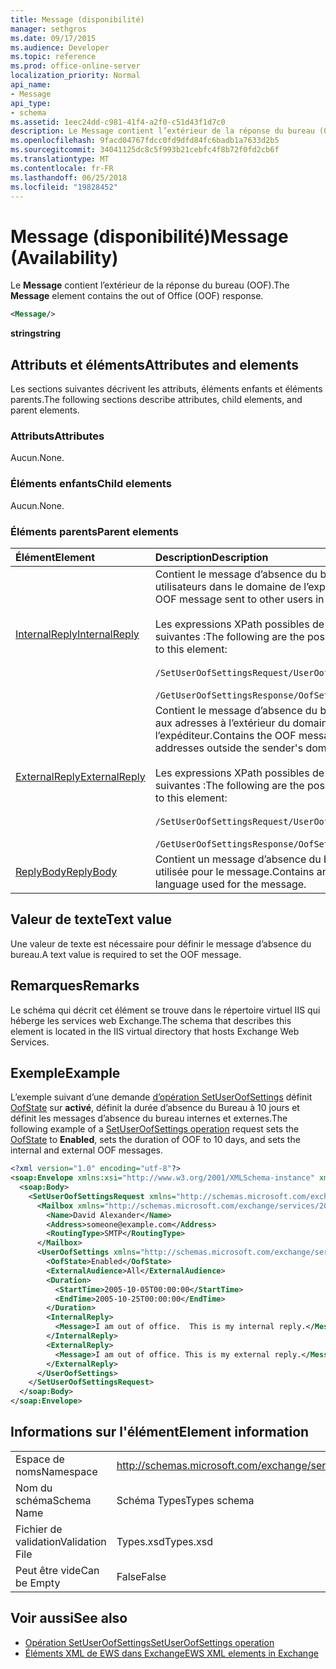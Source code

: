 ```yaml
---
title: Message (disponibilité)
manager: sethgros
ms.date: 09/17/2015
ms.audience: Developer
ms.topic: reference
ms.prod: office-online-server
localization_priority: Normal
api_name:
- Message
api_type:
- schema
ms.assetid: 1eec24dd-c981-41f4-a2f0-c51d43f1d7c0
description: Le Message contient l’extérieur de la réponse du bureau (OOF).
ms.openlocfilehash: 9facd04767fdcc0fd9dfd84fc6badb1a7633d2b5
ms.sourcegitcommit: 34041125dc8c5f993b21cebfc4f8b72f0fd2cb6f
ms.translationtype: MT
ms.contentlocale: fr-FR
ms.lasthandoff: 06/25/2018
ms.locfileid: "19828452"
---
```

# <a name="message-availability"></a><span data-ttu-id="40395-103">Message (disponibilité)</span><span class="sxs-lookup"><span data-stu-id="40395-103">Message (Availability)</span></span>

<span data-ttu-id="40395-104">Le **Message** contient l’extérieur de la réponse du bureau (OOF).</span><span class="sxs-lookup"><span data-stu-id="40395-104">The **Message** element contains the out of Office (OOF) response.</span></span> 
  
```xml
<Message/> 
```

 <span data-ttu-id="40395-105">**string**</span><span class="sxs-lookup"><span data-stu-id="40395-105">**string**</span></span>
## <a name="attributes-and-elements"></a><span data-ttu-id="40395-106">Attributs et éléments</span><span class="sxs-lookup"><span data-stu-id="40395-106">Attributes and elements</span></span>

<span data-ttu-id="40395-107">Les sections suivantes décrivent les attributs, éléments enfants et éléments parents.</span><span class="sxs-lookup"><span data-stu-id="40395-107">The following sections describe attributes, child elements, and parent elements.</span></span>
  
### <a name="attributes"></a><span data-ttu-id="40395-108">Attributs</span><span class="sxs-lookup"><span data-stu-id="40395-108">Attributes</span></span>

<span data-ttu-id="40395-109">Aucun.</span><span class="sxs-lookup"><span data-stu-id="40395-109">None.</span></span>
  
### <a name="child-elements"></a><span data-ttu-id="40395-110">Éléments enfants</span><span class="sxs-lookup"><span data-stu-id="40395-110">Child elements</span></span>

<span data-ttu-id="40395-111">Aucun.</span><span class="sxs-lookup"><span data-stu-id="40395-111">None.</span></span>
  
### <a name="parent-elements"></a><span data-ttu-id="40395-112">Éléments parents</span><span class="sxs-lookup"><span data-stu-id="40395-112">Parent elements</span></span>

|<span data-ttu-id="40395-113">**Élément**</span><span class="sxs-lookup"><span data-stu-id="40395-113">**Element**</span></span>|<span data-ttu-id="40395-114">**Description**</span><span class="sxs-lookup"><span data-stu-id="40395-114">**Description**</span></span>|
|:-----|:-----|
|[<span data-ttu-id="40395-115">InternalReply</span><span class="sxs-lookup"><span data-stu-id="40395-115">InternalReply</span></span>](internalreply.md) <br/> | <span data-ttu-id="40395-116">Contient le message d’absence du bureau envoyé à d’autres utilisateurs dans le domaine de l’expéditeur.</span><span class="sxs-lookup"><span data-stu-id="40395-116">Contains the OOF message sent to other users in the sender's domain.</span></span> <br/> <br/>  <span data-ttu-id="40395-117">Les expressions XPath possibles de cet élément sont les suivantes :</span><span class="sxs-lookup"><span data-stu-id="40395-117">The following are the possible XPath expressions to this element:</span></span> <br/> <br/>  `/SetUserOofSettingsRequest/UserOofSettings/InternalReply` <br/><br/>  `/GetUserOofSettingsResponse/OofSettings/InternalReply` <br/> |
|[<span data-ttu-id="40395-118">ExternalReply</span><span class="sxs-lookup"><span data-stu-id="40395-118">ExternalReply</span></span>](externalreply.md) <br/> | <span data-ttu-id="40395-119">Contient le message d’absence du bureau qui est envoyé aux adresses à l’extérieur du domaine de l’expéditeur.</span><span class="sxs-lookup"><span data-stu-id="40395-119">Contains the OOF message that is sent to addresses outside the sender's domain.</span></span>  <br/> <br/> <span data-ttu-id="40395-120">Les expressions XPath possibles de cet élément sont les suivantes :</span><span class="sxs-lookup"><span data-stu-id="40395-120">The following are the possible XPath expressions to this element:</span></span>  <br/><br/>  `/SetUserOofSettingsRequest/UserOofSettings/ExternalReply` <br/><br/>  `/GetUserOofSettingsResponse/OofSettings/ExternalReply` <br/> |
|[<span data-ttu-id="40395-121">ReplyBody</span><span class="sxs-lookup"><span data-stu-id="40395-121">ReplyBody</span></span>](replybody.md) <br/> |<span data-ttu-id="40395-122">Contient un message d’absence du bureau et de la langue utilisée pour le message.</span><span class="sxs-lookup"><span data-stu-id="40395-122">Contains an OOF message and the language used for the message.</span></span>  <br/> |
   
## <a name="text-value"></a><span data-ttu-id="40395-123">Valeur de texte</span><span class="sxs-lookup"><span data-stu-id="40395-123">Text value</span></span>

<span data-ttu-id="40395-124">Une valeur de texte est nécessaire pour définir le message d’absence du bureau.</span><span class="sxs-lookup"><span data-stu-id="40395-124">A text value is required to set the OOF message.</span></span>
  
## <a name="remarks"></a><span data-ttu-id="40395-125">Remarques</span><span class="sxs-lookup"><span data-stu-id="40395-125">Remarks</span></span>

<span data-ttu-id="40395-126">Le schéma qui décrit cet élément se trouve dans le répertoire virtuel IIS qui héberge les services web Exchange.</span><span class="sxs-lookup"><span data-stu-id="40395-126">The schema that describes this element is located in the IIS virtual directory that hosts Exchange Web Services.</span></span>
  
## <a name="example"></a><span data-ttu-id="40395-127">Exemple</span><span class="sxs-lookup"><span data-stu-id="40395-127">Example</span></span>

<span data-ttu-id="40395-128">L’exemple suivant d’une demande [d’opération SetUserOofSettings](setuseroofsettings-operation.md) définit [OofState](oofstate.md) sur **activé**, définit la durée d’absence du Bureau à 10 jours et définit les messages d’absence du bureau internes et externes.</span><span class="sxs-lookup"><span data-stu-id="40395-128">The following example of a [SetUserOofSettings operation](setuseroofsettings-operation.md) request sets the [OofState](oofstate.md) to **Enabled**, sets the duration of OOF to 10 days, and sets the internal and external OOF messages.</span></span>
  
```XML
<?xml version="1.0" encoding="utf-8"?>
<soap:Envelope xmlns:xsi="http://www.w3.org/2001/XMLSchema-instance" xmlns:xsd="http://www.w3.org/2001/XMLSchema" xmlns:soap="http://schemas.xmlsoap.org/soap/envelope/">
  <soap:Body>
    <SetUserOofSettingsRequest xmlns="http://schemas.microsoft.com/exchange/services/2006/messages">
      <Mailbox xmlns="http://schemas.microsoft.com/exchange/services/2006/types">
        <Name>David Alexander</Name>
        <Address>someone@example.com</Address>
        <RoutingType>SMTP</RoutingType>
      </Mailbox>
      <UserOofSettings xmlns="http://schemas.microsoft.com/exchange/services/2006/types">
        <OofState>Enabled</OofState>
        <ExternalAudience>All</ExternalAudience>
        <Duration>
          <StartTime>2005-10-05T00:00:00</StartTime>
          <EndTime>2005-10-25T00:00:00</EndTime>
        </Duration>
        <InternalReply>
          <Message>I am out of office.  This is my internal reply.</Message>
        </InternalReply>
        <ExternalReply>
          <Message>I am out of office. This is my external reply.</Message>
        </ExternalReply>
      </UserOofSettings>
    </SetUserOofSettingsRequest>
  </soap:Body>
</soap:Envelope>
```

## <a name="element-information"></a><span data-ttu-id="40395-129">Informations sur l'élément</span><span class="sxs-lookup"><span data-stu-id="40395-129">Element information</span></span>

|||
|:-----|:-----|
|<span data-ttu-id="40395-130">Espace de noms</span><span class="sxs-lookup"><span data-stu-id="40395-130">Namespace</span></span>  <br/> |http://schemas.microsoft.com/exchange/services/2006/types  <br/> |
|<span data-ttu-id="40395-131">Nom du schéma</span><span class="sxs-lookup"><span data-stu-id="40395-131">Schema Name</span></span>  <br/> |<span data-ttu-id="40395-132">Schéma Types</span><span class="sxs-lookup"><span data-stu-id="40395-132">Types schema</span></span>  <br/> |
|<span data-ttu-id="40395-133">Fichier de validation</span><span class="sxs-lookup"><span data-stu-id="40395-133">Validation File</span></span>  <br/> |<span data-ttu-id="40395-134">Types.xsd</span><span class="sxs-lookup"><span data-stu-id="40395-134">Types.xsd</span></span>  <br/> |
|<span data-ttu-id="40395-135">Peut être vide</span><span class="sxs-lookup"><span data-stu-id="40395-135">Can be Empty</span></span>  <br/> |<span data-ttu-id="40395-136">False</span><span class="sxs-lookup"><span data-stu-id="40395-136">False</span></span>  <br/> |
   
## <a name="see-also"></a><span data-ttu-id="40395-137">Voir aussi</span><span class="sxs-lookup"><span data-stu-id="40395-137">See also</span></span>

- [<span data-ttu-id="40395-138">Opération SetUserOofSettings</span><span class="sxs-lookup"><span data-stu-id="40395-138">SetUserOofSettings operation</span></span>](setuseroofsettings-operation.md)
- [<span data-ttu-id="40395-139">Éléments XML de EWS dans Exchange</span><span class="sxs-lookup"><span data-stu-id="40395-139">EWS XML elements in Exchange</span></span>](ews-xml-elements-in-exchange.md)

